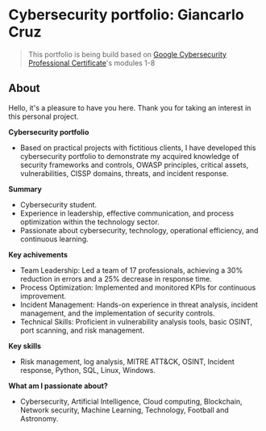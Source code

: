# Cybersecurity portfolio: Giancarlo Cruz
> This portfolio is being build based on [Google Cybersecurity Professional Certificate](https://www.coursera.org/professional-certificates/google-cybersecurity)'s modules 1-8

## About
Hello, it's a pleasure to have you here. Thank you for taking an interest in this personal project.

**Cybersecurity portfolio**
* Based on practical projects with fictitious clients, I have developed this cybersecurity portfolio to demonstrate my acquired knowledge of security frameworks and controls, OWASP principles, critical assets, vulnerabilities, CISSP domains, threats, and incident response.

**Summary**
* Cybersecurity student.
* Experience in leadership, effective communication, and process optimization within the technology sector.
* Passionate about cybersecurity, technology, operational efficiency, and continuous learning.

**Key achivements**
* Team Leadership: Led a team of 17 professionals, achieving a 30% reduction in errors and a 25% decrease in response time.
* Process Optimization: Implemented and monitored KPIs for continuous improvement.
* Incident Management: Hands-on experience in threat analysis, incident management, and the implementation of security controls.
* Technical Skills: Proficient in vulnerability analysis tools, basic OSINT, port scanning, and risk management.

**Key skills**
* Risk management, log analysis, MITRE ATT&CK, OSINT, Incident response, Python, SQL, Linux, Windows.

**What am I passionate about?**
* Cybersecurity, Artificial Intelligence, Cloud computing, Blockchain, Network security, Machine Learning, Technology, Football and Astronomy.
